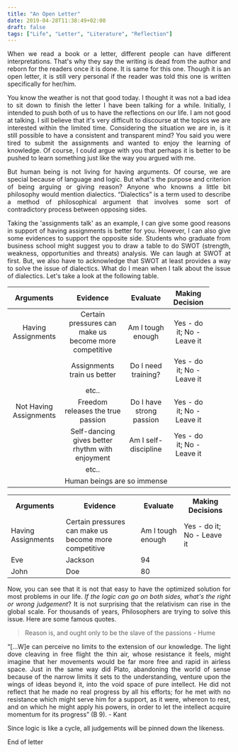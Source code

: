 ```yaml
---
title: "An Open Letter"
date: 2019-04-28T11:38:49+02:00
draft: false
tags: ["Life", "Letter", "Literature", "Reflection"]
---
```

<div style="text-align:justify">

When we read a book or a letter, different people can have different interpretations. That's why they say the writing is dead from the author and reborn for the readers once it is done. It is same for this one. Though it is an open letter, it is still very personal if the reader was told this one is written specifically for her/him.

You know the weather is not that good today. I thought it was not a bad idea to sit down to finish the letter I have been talking for a while. Initially, I intended to push both of us to have the reflections on our life. I am not good at talking. I sill believe that it's very difficult to discourse at the topics we are interested within the limited time. Considering the situation we are in, is it still possible to have a consistent and transparent mind? You said you were tired to submit the assignments and wanted to enjoy the learning of knowledge. Of course, I could argue with you that perhaps it is better to be pushed to learn something just like the way you argued with me.

But human being is not living for having arguments. Of course, we are special because of language and logic. But what's the purpose and criterion of being arguing or giving reason? Anyone who knowns a little bit philosophy would mention dialectics. “Dialectics” is a term used to describe a method of philosophical argument that involves some sort of contradictory process between opposing sides.

Taking the 'assignments talk' as an example, I can give some good reasons in support of having assignments is better for you. However, I can also give some evidences to support the opposite side. Students who graduate from business school might suggest you to draw a table to do SWOT (strength, weakness, opportunities and threats) analysis. We can laugh at SWOT at first. But, we also have to acknowledge that SWOT at least provides a way to solve the issue of dialectics. What do I mean when I talk about the issue of dialectics. Let's take a look at the following table.

|Arguments | Evidence | Evaluate | Making Decision |
| :--------:| :--------: |:--------: | :--------------:|
|Having Assignments | Certain pressures can make us become more competitive | Am I tough enough | Yes - do it; No - Leave it |
|     | Assignments train us better | Do I need training? | Yes - do it; No - Leave it|
|     | etc.. |
|Not Having Assignments | Freedom releases the true passion | Do I have strong passion | Yes - do it; No - Leave it |
|     | Self-dancing gives better rhythm with enjoyment | Am I self-discipline |  Yes - do it; No - Leave it|
|     | etc.. |
| <td colspan=4> Human beings are so immense |

<table style="width:100%">
  <tr>
    <th>Arguments</th>
    <th>Evidence</th>
    <th>Evaluate</th>
    <th> Making Decisions</th>
  </tr>
  <tr>
    <td>Having Assignments</td>
    <td>Certain pressures can make us become more competitive </td>
    <td> Am I tough enough</td>
    <td>Yes - do it; No - Leave it</td>
  </tr>
  <tr>
    <td>Eve</td>
    <td>Jackson</td>
    <td>94</td>
  </tr>
  <tr>
    <td>John</td>
    <td>Doe</td>
    <td>80</td>
  </tr>
</table>

Now, you can see that it is not that easy to have the optimized solution for most problems in our life. *If the logic can go on both sides, what's the right or wrong judgement*? It is not surprising that the relativism can rise in the global scale. For thousands of years, Philosophers are trying to solve this issue. Here are some famous quotes.

> Reason is, and ought only to be the slave of the passions - Hume

“[…W]e can perceive no limits to the extension of our knowledge. The light dove cleaving in free flight the thin air, whose resistance it feels, might imagine that her movements would be far more free and rapid in airless space. Just in the same way did Plato, abandoning the world of sense because of the narrow limits it sets to the understanding, venture upon the wings of ideas beyond it, into the void space of pure intellect. He did not reflect that he made no real progress by all his efforts; for he met with no resistance which might serve him for a support, as it were, whereon to rest, and on which he might apply his powers, in order to let the intellect acquire momentum for its progress” (B 9). - Kant

Since logic is like a cycle, all judgements will be pinned down the likeness.



























End of letter
